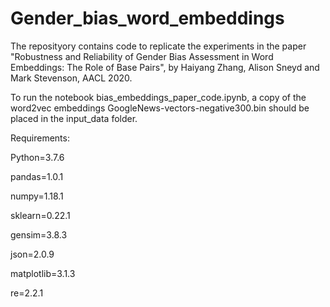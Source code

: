 # Gender_bias_word_embeddings

The reposityory contains code to replicate the experiments in the paper "Robustness and Reliability of Gender Bias Assessment in Word Embeddings: The Role of Base Pairs", by Haiyang Zhang, Alison Sneyd and Mark Stevenson, AACL 2020.

To run the notebook bias_embeddings_paper_code.ipynb, a copy of the word2vec embeddings GoogleNews-vectors-negative300.bin should be placed in the input_data folder.


Requirements:

Python=3.7.6

pandas=1.0.1

numpy=1.18.1

sklearn=0.22.1

gensim=3.8.3

json=2.0.9

matplotlib=3.1.3

re=2.2.1
